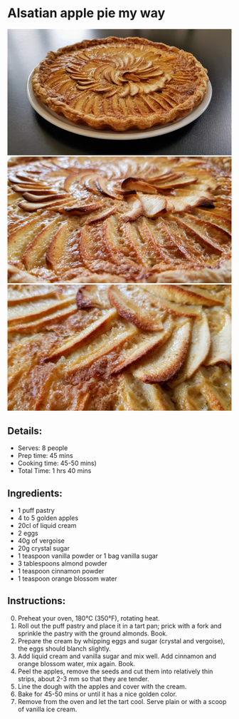 # Alsatian apple pie my way

![Alsatian apple pie my way](https://github.com/anamorph/recettes/blob/main/photos/fr-dessert-tarte_aux_pommes_alsacienne_a_ma_facon-01.jpg?raw=true)
![Alsatian apple pie my way](https://github.com/anamorph/recettes/blob/main/photos/fr-dessert-tarte_aux_pommes_alsacienne_a_ma_facon-02.jpg?raw=true)
![Alsatian apple pie my way](https://github.com/anamorph/recettes/blob/main/photos/fr-dessert-tarte_aux_pommes_alsacienne_a_ma_facon-03.jpg?raw=true)

## Details:
* Serves: 8 people
* Prep time: 45 mins
* Cooking time: 45-50 mins)
* Total Time: 1 hrs 40 mins

## Ingredients:
* 1 puff pastry
* 4 to 5 golden apples
* 20cl of liquid cream
* 2 eggs
* 40g of vergoise
* 20g crystal sugar
* 1 teaspoon vanilla powder or 1 bag vanilla sugar
* 3 tablespoons almond powder
* 1 teaspoon cinnamon powder
* 1 teaspoon orange blossom water

## Instructions:
0. Preheat your oven, 180°C (350°F), rotating heat.
1. Roll out the puff pastry and place it in a tart pan; prick with a fork and sprinkle the pastry with the ground almonds. Book.
2. Prepare the cream by whipping eggs and sugar (crystal and vergoise), the eggs should blanch slightly.
3. Add liquid cream and vanilla sugar and mix well. Add cinnamon and orange blossom water, mix again. Book.
4. Peel the apples, remove the seeds and cut them into relatively thin strips, about 2-3 mm so that they are tender.
5. Line the dough with the apples and cover with the cream.
6. Bake for 45-50 mins or until it has a nice golden color.
7. Remove from the oven and let the tart cool. Serve plain or with a scoop of vanilla ice cream.
